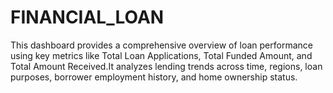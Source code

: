 # FINANCIAL_LOAN
This dashboard provides a comprehensive overview of loan performance using key metrics like Total Loan Applications, Total Funded Amount, and Total Amount Received.It analyzes lending trends across time, regions, loan purposes, borrower employment history, and home ownership status.
